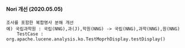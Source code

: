 #### Nori 개선 (2020.05.05)
```
조사를 포함한 복합명사 분해 개선
예) 국립과학원 : 국립(NNG),과(J),학원(NNG) -> 국립(NNG),과학(NNG),원(NNG)
    TestCase : org.apache.lucene.analysis.ko.TestMoprhDisplay.testDisplay()
```